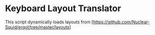 # Keyboard Layout Translator

This script dynamically loads layouts from [https://github.com/Nuclear-Squid/ergol/tree/master/layouts]
